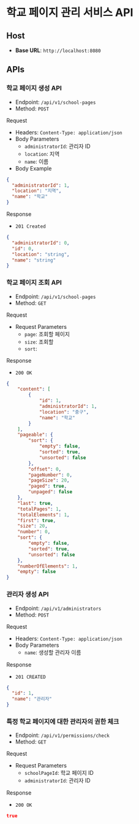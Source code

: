 # 학교 페이지 관리 서비스 API

## Host
- **Base URL**: `http://localhost:8080`

## APIs
### 학교 페이지 생성 API
- Endpoint: `/api/v1/school-pages`  
- Method: `POST`

Request
- Headers: `Content-Type: application/json`
- Body Parameters
  - `administratorId`: 관리자 ID
  - `location`: 지역
  - `name`: 이름
- Body Example
```json
{
  "administratorId": 1,
  "location": "지역",
  "name": "학교"
}
```

Response
- `201 Created`
```json
{
  "administratorId": 0,
  "id": 0,
  "location": "string",
  "name": "string"
}
```

### 학교 페이지 조회 API
- Endpoint: `/api/v1/school-pages`
- Method: `GET`

Request
- Request Parameters
  - `page`: 조회할 페이지
  - `size`: 조회할 
  - `sort`: 

Response
- `200 OK`
```json
{
    "content": [
        {
            "id": 1,
            "administratorId": 1,
            "location": "중구",
            "name": "학교"
        }
    ],
    "pageable": {
        "sort": {
            "empty": false,
            "sorted": true,
            "unsorted": false
        },
        "offset": 0,
        "pageNumber": 0,
        "pageSize": 20,
        "paged": true,
        "unpaged": false
    },
    "last": true,
    "totalPages": 1,
    "totalElements": 1,
    "first": true,
    "size": 20,
    "number": 0,
    "sort": {
        "empty": false,
        "sorted": true,
        "unsorted": false
    },
    "numberOfElements": 1,
    "empty": false
}
```

### 관리자 생성 API
- Endpoint: `/api/v1/administrators`
- Method: `POST`

Request
- Headers: `Content-Type: application/json`
- Body Parameters
  - `name`: 생성할 관리자 이름

Response
- `201 CREATED`
```json
{
  "id": 1,
  "name": "관리자"
}
```

### 특정 학교 페이지에 대한 관리자의 권한 체크
- Endpoint: `/api/v1/permissions/check`
- Method: `GET`

Request
- Request Parameters
  - `schoolPageId`: 학교 페이지 ID
  - `administratorId`: 관리자 ID

Response
- `200 OK`
```json
true
```
